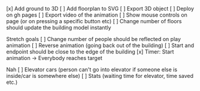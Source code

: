 [x] Add ground to 3D
[ ] Add floorplan to SVG
[ ] Export 3D object
[ ] Deploy on gh pages
[ ] Export video of the animation
[ ] Show mouse controls on page (or on pressing a specific button etc)
[ ] Change number of floors should update the building model instantly

 
Stretch goals
[ ] Change number of people should be reflected on play animation
[ ] Reverse animation (going back out of the building)
[ ] Start and endpoint should be close to the edge of the building
[x] Timer: Start animation -> Everybody reaches target


Nah
[ ] Elevator cars (person can't go into elevator if someone else is inside/car is somewhere else)
[ ] Stats (waiting time for elevator, time saved etc.)
